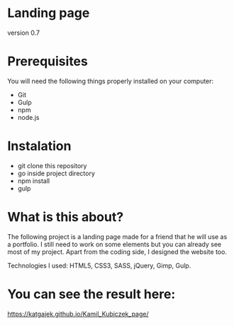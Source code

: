 # Landing page
version 0.7

# Prerequisites
You will need the following things properly installed on your computer:

- Git
- Gulp
- npm
- node.js

# Instalation
- git clone this repository
- go inside project directory
- npm install
- gulp

# What is this about?

The following project is a landing page made for a friend that he will use as a portfolio.
I still need to work on some elements but you can already see most of my project. 
Apart from the coding side, I designed the website too.

Technologies I used:
HTML5, CSS3, SASS, jQuery, Gimp, Gulp.

# You can see the result here:
https://katgajek.github.io/Kamil_Kubiczek_page/



